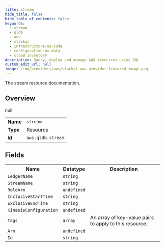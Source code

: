 ```yaml
---
title: stream
hide_title: false
hide_table_of_contents: false
keywords:
  - stream
  - qldb
  - aws
  - stackql
  - infrastructure-as-code
  - configuration-as-data
  - cloud inventory
description: Query, deploy and manage AWS resources using SQL
custom_edit_url: null
image: /img/providers/aws/stackql-aws-provider-featured-image.png
---
```

The stream resource documentation.

## Overview
<table><tbody>
<tr><td><b>Name</b></td><td><code>stream</code></td></tr>
<tr><td><b>Type</b></td><td>Resource</td></tr>
null
<tr><td><b>Id</b></td><td><code>aws.qldb.stream</code></td></tr>
</tbody></table>

## Fields
<table><tbody>
<tr><th>Name</th><th>Datatype</th><th>Description</th></tr>
<tr><td><code>LedgerName</code></td><td><code>string</code></td><td></td></tr><tr><td><code>StreamName</code></td><td><code>string</code></td><td></td></tr><tr><td><code>RoleArn</code></td><td><code>undefined</code></td><td></td></tr><tr><td><code>InclusiveStartTime</code></td><td><code>string</code></td><td></td></tr><tr><td><code>ExclusiveEndTime</code></td><td><code>string</code></td><td></td></tr><tr><td><code>KinesisConfiguration</code></td><td><code>undefined</code></td><td></td></tr><tr><td><code>Tags</code></td><td><code>array</code></td><td>An array of key-value pairs to apply to this resource.</td></tr><tr><td><code>Arn</code></td><td><code>undefined</code></td><td></td></tr><tr><td><code>Id</code></td><td><code>string</code></td><td></td></tr>
</tbody></table>